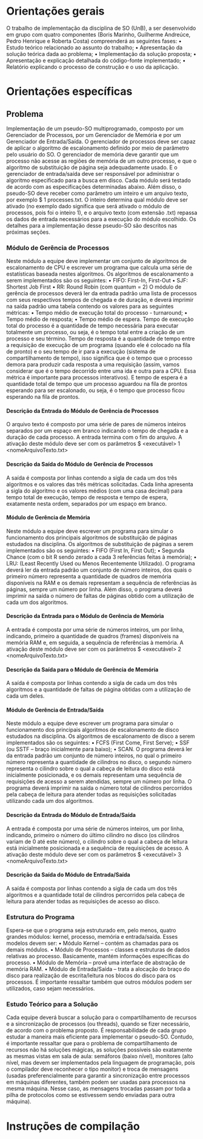# Orientações gerais

O trabalho de implementação da disciplina de SO (UnB), a ser desenvolvido em grupo com quatro
componentes (Boris Marinho, Guilherme Andreúce, Pedro Henrique e Roberta Costa) compreenderá as seguintes fases:
• Estudo teórico relacionado ao assunto do trabalho;
• Apresentação da solução teórica dada ao problema;
• Implementação da solução proposta;
• Apresentação e explicação detalhada do código-fonte implementado;
• Relatório explicando o processo de construção e o uso da aplicação.

# Orientações específicas
## Problema
Implementação de um pseudo-SO multiprogramado, composto por um Gerenciador de Processos,
por um Gerenciador de Memória e por um Gerenciador de Entrada/Saída. O gerenciador de processos
deve ser capaz de aplicar o algoritmo de escalonamento definido por meio de parâmetro pelo usuário do SO.
O gerenciador de memória deve garantir que um processo não acesse as regiões de memória de um outro
processo, e que o algoritmo de substituição de página seja adequadamente usado. E o gerenciador de
entrada/saída deve ser responsável por administrar o algoritmo especificado para a busca em disco. Cada
módulo será testado de acordo com as especificações determinadas abaixo. Além disso, o pseudo-SO deve
receber como parâmetro um inteiro e um arquivo texto, por exemplo $ 1 processes.txt. O inteiro determina
qual módulo deve ser ativado (no exemplo dado significa que será ativado o módulo de processos, pois foi o
inteiro 1), e o arquivo texto (com extensão .txt) repassa os dados de entrada necessários para a execução do
módulo escolhido. Os detalhes para a implementação desse pseudo-SO são descritos nas próximas seções.

### Módulo de Gerência de Processos
Neste módulo a equipe deve implementar um conjunto de algoritmos de escalonamento de CPU e escrever
um programa que calcula uma série de estatísticas baseada nestes algoritmos. Os algoritmos de
escalonamento a serem implementados são os seguintes:
• FIFO: First-In, First-Out
• SJF: Shortest Job First
• RR: Round Robin (com quantum = 2)
O módulo de gerência de processos deverá ler da entrada padrão uma lista de processos com seus
respectivos tempos de chegada e de duração, e deverá imprimir na saída padrão uma tabela contendo os
valores para as seguintes métricas:
• Tempo médio de execução total do processo - turnaround;
• Tempo médio de resposta;
• Tempo médio de espera.
Tempo de execução total do processo é a quantidade de tempo necessária para executar totalmente um
processo, ou seja, é o tempo total entre a criação de um processo e seu término. Tempo de resposta é a
quantidade de tempo entre a requisição de execução de um programa (quando ele é colocado na fila de
pronto) e o seu tempo de ir para a execução (sistema de compartilhamento de tempo), isso significa que é o
tempo que o processo demora para produzir cada resposta a uma requisição (assim, vamos considerar que é
o tempo decorrido entre uma ida e outra para a CPU. Essa métrica é importante para processos interativos).
E tempo de espera é a quantidade total de tempo que um processo aguardou na fila de prontos esperando
para ser escalonado, ou seja, é o tempo que processo ficou esperando na fila de prontos. 

#### Descrição da Entrada do Módulo de Gerência de Processos
O arquivo texto é composto por uma série de pares de números inteiros separados por um espaço em branco
indicando o tempo de chegada e a duração de cada processo. A entrada termina com o fim do arquivo. A
ativação deste módulo deve ser com os parâmetros $ <executável> 1 <nomeArquivoTexto.txt>

#### Descrição da Saída do Módulo de Gerência de Processos
A saída é composta por linhas contendo a sigla de cada um dos três algoritmos e os valores das três métricas
solicitadas. Cada linha apresenta a sigla do algoritmo e os valores médios (com uma casa decimal) para tempo total de
execução, tempo de resposta e tempo de espera, exatamente nesta ordem, separados por um espaço em
branco.

#### Módulo de Gerência de Memória
Neste módulo a equipe deve escrever um programa para simular o funcionamento dos principais algoritmos
de substituição de páginas estudados na disciplina. Os algoritmos de substituição de páginas a serem
implementados são os seguintes:
• FIFO (First In, First Out);
• Segunda Chance (com o bit R sendo zerado a cada 3 referências feitas à memória);
• LRU: (Least Recently Used ou Menos Recentemente Utilizado).
O programa deverá ler da entrada padrão um conjunto de número inteiros, dos quais o primeiro número
representa a quantidade de quadros de memória disponíveis na RAM e os demais representam a sequência
de referências às páginas, sempre um número por linha.
Além disso, o programa deverá imprimir na saída o número de faltas de páginas obtido com a utilização de
cada um dos algoritmos.

#### Descrição da Entrada para o Módulo de Gerência de Memória
A entrada é composta por uma série de números inteiros, um por linha, indicando, primeiro a quantidade de
quadros (frames) disponíveis na memória RAM e, em seguida, a sequência de referências à memória. A
ativação deste módulo deve ser com os parâmetros $ <executável> 2 <nomeArquivoTexto.txt>

#### Descrição da Saída para o Módulo de Gerência de Memória
A saída é composta por linhas contendo a sigla de cada um dos três algoritmos e a quantidade de faltas de
página obtidas com a utilização de cada um deles.

#### Módulo de Gerência de Entrada/Saída
Neste módulo a equipe deve escrever um programa para simular o funcionamento dos principais algoritmos
de escalonamento de disco estudados na disciplina. Os algoritmos de escalonamento de disco a serem
implementados são os seguintes:
• FCFS (First Come, First Serve);
• SSF (ou SSTF – braço inicialmente para baixo);
• SCAN.
O programa deverá ler da entrada padrão um conjunto de número inteiros, no qual o primeiro número
representa a quantidade de cilindros no disco, o segundo número representa o cilindro sobre o qual a cabeça
de leitura do disco está inicialmente posicionada, e os demais representam uma sequência de requisições de
acesso a serem atendidas, sempre um número por linha.
O programa deverá imprimir na saída o número total de cilindros percorridos pela cabeça de leitura para
atender todas as requisições solicitadas utilizando cada um dos algoritmos.

#### Descrição da Entrada do Módulo de Entrada/Saída
A entrada é composta por uma série de números inteiros, um por linha, indicando, primeiro o número do
último cilindro no disco (os cilindros variam de 0 até este número), o cilindro sobre o qual a cabeça de leitura
está inicialmente posicionada e a sequência de requisições de acesso. A ativação deste módulo deve ser
com os parâmetros $ <executável> 3 <nomeArquivoTexto.txt>

#### Descrição da Saída do Módulo de Entrada/Saída
A saída é composta por linhas contendo a sigla de cada um dos três algoritmos e a quantidade total de
cilindros percorridos pela cabeça de leitura para atender todas as requisições de acesso ao disco.

### Estrutura do Programa
Espera-se que o programa seja estruturado em, pelo menos, quatro grandes módulos: kernel,
processo, memória e entrada/saída. Esses modelos devem ser:
• Módulo Kernel – contém as chamadas para os demais módulos.
• Módulo de Processos – classes e estruturas de dados relativas ao processo. Basicamente,
mantém informações específicas do processo.
• Módulo de Memória – provê uma interface de abstração de memória RAM.
• Módulo de Entrada/Saída – trata a alocação do braço do disco para realização de escrita/leitura
nos blocos do disco para os processos.
É importante ressaltar também que outros módulos podem ser utilizados, caso sejam necessários.

### Estudo Teórico para a Solução
Cada equipe deverá buscar a solução para o compartilhamento de recursos e a sincronização de
processos (ou threads), quando se fizer necessário, de acordo com o problema proposto. É responsabilidade
de cada grupo estudar a maneira mais eficiente para implementar o pseudo-SO. Contudo, é importante
ressaltar que para o problema de compartilhamento de recursos não há soluções mágicas, as soluções
possíveis são exatamente as mesmas vistas em sala de aula: semáforos (baixo nível), monitores (alto nível,
mas devem ser implementados pela linguagem de programação, pois o compilador deve reconhecer o tipo
monitor) e troca de mensagens (usadas preferencialmente para garantir a sincronização entre processos em
máquinas diferentes, também podem ser usadas para processos na mesma máquina. Nesse caso, as
mensagens trocadas passam por toda a pilha de protocolos como se estivessem sendo enviadas para outra
máquina).

# Instruções de compilação

